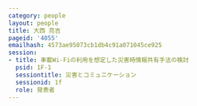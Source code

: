 ```yaml
---
category: people
layout: people
title: 大西 亮吉
pageid: '4055'
emailhash: 4573ae95073cb1db4c91a071045ce925
session:
- title: 車載Wi-Fiの利用を想定した災害時情報共有手法の検討
  psid: 1F-1
  sessiontitle: 災害とコミュニケーション
  sessionid: 1f
  role: 発表者
---
```

